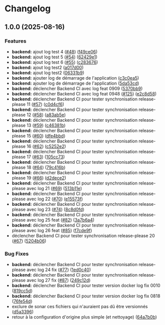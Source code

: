 # Changelog

## 1.0.0 (2025-08-16)


### Features

* **backend:** ajout log test 4 ([#48](https://github.com/cpierres/P10cicd/issues/48)) ([f49ce06](https://github.com/cpierres/P10cicd/commit/f49ce063055e85293356773a3dcfde5906a1223f))
* **backend:** ajout log test 5 ([#54](https://github.com/cpierres/P10cicd/issues/54)) ([62429e1](https://github.com/cpierres/P10cicd/commit/62429e1097c77250c2f7421e0932a20654ed3272))
* **backend:** ajout log test 6 ([#55](https://github.com/cpierres/P10cicd/issues/55)) ([c283676](https://github.com/cpierres/P10cicd/commit/c28367692f9cf9356a78d283f16ef601abefece7))
* **backend:** ajout log test2 ([a017d00](https://github.com/cpierres/P10cicd/commit/a017d005596b1f99cc07c98247e9e8cdf1f62841))
* **backend:** ajout log test2 ([06331b9](https://github.com/cpierres/P10cicd/commit/06331b96075926072e0c2e0b7fc9f06d7ebbb769))
* **backend:** ajouter log de démarrage de l'application ([c3c0ea5](https://github.com/cpierres/P10cicd/commit/c3c0ea53248cabbf5d1e75c45e0e6067f501c3dc))
* **backend:** ajouter log de démarrage de l'application ([5da53cd](https://github.com/cpierres/P10cicd/commit/5da53cdb59a684f64da09d37dbee9b1f86f515e5))
* **backend:** déclencher Backend CI avec log feat 0909 ([5370bb9](https://github.com/cpierres/P10cicd/commit/5370bb92ceb7d2ac58f88bfe1fb519f0b3b956dc))
* **backend:** déclencher Backend CI avec log feat 0948 ([#125](https://github.com/cpierres/P10cicd/issues/125)) ([e2c8d58](https://github.com/cpierres/P10cicd/commit/e2c8d58c5c1e09dbb33d925f0039e5dd8c260e4b))
* **backend:** déclencher Backend CI pour tester synchronisation release-please 11 ([#57](https://github.com/cpierres/P10cicd/issues/57)) ([c0d4cf6](https://github.com/cpierres/P10cicd/commit/c0d4cf6ed770660d436a8d9bc192b7ed8d115eed))
* **backend:** déclencher Backend CI pour tester synchronisation release-please 12 ([#58](https://github.com/cpierres/P10cicd/issues/58)) ([a83ab5e](https://github.com/cpierres/P10cicd/commit/a83ab5edb36a68dd75563fab886687319f34e282))
* **backend:** déclencher Backend CI pour tester synchronisation release-please 13 ([#59](https://github.com/cpierres/P10cicd/issues/59)) ([c46381b](https://github.com/cpierres/P10cicd/commit/c46381ba4288bea351ac260f86103c71e59eac5b))
* **backend:** déclencher Backend CI pour tester synchronisation release-please 15 ([#60](https://github.com/cpierres/P10cicd/issues/60)) ([dfe4bbd](https://github.com/cpierres/P10cicd/commit/dfe4bbd808fccbf55d5f1b56c3a1d2b9c2bf3202))
* **backend:** déclencher Backend CI pour tester synchronisation release-please 16 ([#62](https://github.com/cpierres/P10cicd/issues/62)) ([c5252e2](https://github.com/cpierres/P10cicd/commit/c5252e2701e5997c71474abdc0826865961a83fd))
* **backend:** déclencher Backend CI pour tester synchronisation release-please 17 ([#63](https://github.com/cpierres/P10cicd/issues/63)) ([105cc73](https://github.com/cpierres/P10cicd/commit/105cc73d802a8b2e038cd821e4b3349658d88123))
* **backend:** déclencher Backend CI pour tester synchronisation release-please 18 ([#64](https://github.com/cpierres/P10cicd/issues/64)) ([79c416b](https://github.com/cpierres/P10cicd/commit/79c416b77b647b31de980afe70018155f2d08eb6))
* **backend:** déclencher Backend CI pour tester synchronisation release-please 19 ([#66](https://github.com/cpierres/P10cicd/issues/66)) ([d2dece2](https://github.com/cpierres/P10cicd/commit/d2dece2d3af38923646c587d356f459d8e353fd6))
* **backend:** déclencher Backend CI pour tester synchronisation release-please avec log 21 ([#69](https://github.com/cpierres/P10cicd/issues/69)) ([513b11e](https://github.com/cpierres/P10cicd/commit/513b11e73e44bc4d3a207da745893590c039e018))
* **backend:** déclencher Backend CI pour tester synchronisation release-please avec log 22 ([#70](https://github.com/cpierres/P10cicd/issues/70)) ([e15573f](https://github.com/cpierres/P10cicd/commit/e15573fa40d243de166147f2c2ff9cd6f37561f4))
* **backend:** déclencher Backend CI pour tester synchronisation release-please avec log 23 ([#74](https://github.com/cpierres/P10cicd/issues/74)) ([8c8d0fd](https://github.com/cpierres/P10cicd/commit/8c8d0fdd048d71508accd8f571c5e5afaf7db6ce))
* **backend:** déclencher Backend CI pour tester synchronisation release-please avec log 25 feat ([#82](https://github.com/cpierres/P10cicd/issues/82)) ([3a7b6a4](https://github.com/cpierres/P10cicd/commit/3a7b6a478f0d5fcd093f40c4839ccbab7cadfe7a))
* **backend:** déclencher Backend CI pour tester synchronisation release-please avec log 26 feat ([#85](https://github.com/cpierres/P10cicd/issues/85)) ([f7cde9f](https://github.com/cpierres/P10cicd/commit/f7cde9fe2a9b078a28feef3af266129e8c52b110))
* déclencher Backend CI pour tester synchronisation release-please 20 ([#67](https://github.com/cpierres/P10cicd/issues/67)) ([5204b06](https://github.com/cpierres/P10cicd/commit/5204b068a87d37ecb6d4c8d91a5068d792ad0335))


### Bug Fixes

* **backend:** déclencher Backend CI pour tester synchronisation release-please avec log 24 fix ([#77](https://github.com/cpierres/P10cicd/issues/77)) ([1ed0c40](https://github.com/cpierres/P10cicd/commit/1ed0c403b357f019bded7bd30ff75988a18e29ef))
* **backend:** déclencher Backend CI pour tester synchronisation release-please avec log 27 fix ([#87](https://github.com/cpierres/P10cicd/issues/87)) ([249c12d](https://github.com/cpierres/P10cicd/commit/249c12dbd7189981ea82baa729a7275897e38cd2))
* **backend:** déclencher Backend CI pour tester version docker log fix 0010 ([819cc5d](https://github.com/cpierres/P10cicd/commit/819cc5d76bfae62b099900c1baa612ed181c252e))
* **backend:** déclencher Backend CI pour tester version docker log fix 0818 ([76fe54d](https://github.com/cpierres/P10cicd/commit/76fe54d33b082685dbc25d52c7a70f361f788774))
* exclure de sonar ces fichiers qui n'auraient pas dû être versionnés ([d5a3396](https://github.com/cpierres/P10cicd/commit/d5a3396f638e70000185e1a813f84370cec877ab))
* retour à la configuration d'origine plus simple (et nettoyage) ([64a7b0b](https://github.com/cpierres/P10cicd/commit/64a7b0beb6ce31719ee5e8f4379a3f3a79d26b1f))

